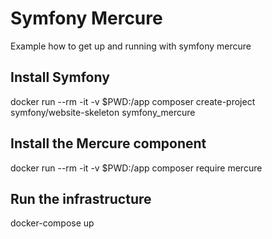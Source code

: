 # Symfony Mercure
Example how to get up and running with symfony mercure

## Install Symfony
docker run --rm -it -v $PWD:/app composer create-project symfony/website-skeleton symfony_mercure

## Install the Mercure component
docker run --rm -it -v $PWD:/app composer require mercure

## Run the infrastructure
docker-compose up